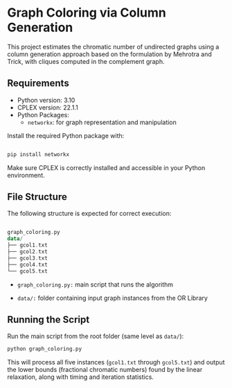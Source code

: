 # Graph Coloring via Column Generation

This project estimates the chromatic number of undirected graphs using a column generation approach based on the formulation by Mehrotra and Trick, with cliques computed in the complement graph.

## Requirements

- Python version: 3.10
- CPLEX version: 22.1.1
- Python Packages:
  - `networkx`: for graph representation and manipulation

Install the required Python package with:

```bash

pip install networkx

```

Make sure CPLEX is correctly installed and accessible in your Python environment.

## File Structure
The following structure is expected for correct execution:

```kotlin

graph_coloring.py
data/
├── gcol1.txt
├── gcol2.txt
├── gcol3.txt
├── gcol4.txt
└── gcol5.txt

```

- `graph_coloring.py:` main script that runs the algorithm

- `data/:` folder containing input graph instances from the OR Library

## Running the Script

Run the main script from the root folder (same level as `data/`):

```bash
python graph_coloring.py
```

This will process all five instances (`gcol1.txt` through `gcol5.txt`) and output the lower bounds (fractional chromatic numbers) found by the linear relaxation, along with timing and iteration statistics.
